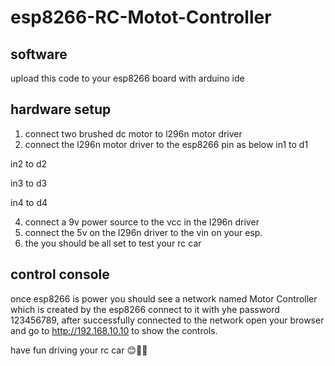 # esp8266-RC-Motot-Controller

## software
upload this code to your esp8266 board with 
arduino ide 

## hardware setup 
1. connect two brushed dc motor to l296n motor driver
2. connect the l296n motor driver to the esp8266 pin as below
 in1 to d1

 in2 to d2
 
 in3 to d3
 
 in4 to d4
 
4. connect a 9v power source to the vcc in the l296n driver
5. connect the 5v on the l296n driver to the vin on your esp.
6. the you should be all set to test your rc car

## control console
once esp8266 is power you should see a network named Motor Controller which is created by the esp8266 connect to it with yhe password 123456789, after successfully connected to the network open your browser and go to http://192.168.10.10 to show the controls.

have fun driving your rc car 😊🚀🚀 



